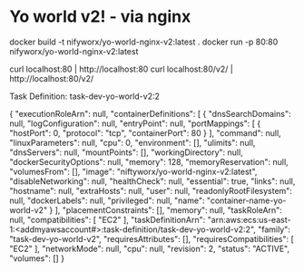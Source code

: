 Yo world v2! - via nginx
=================


docker build -t nifyworx/yo-world-nginx-v2:latest .
docker run -p 80:80 nifyworx/yo-world-nginx-v2:latest

curl localhost:80 | http://localhost:80
curl localhost:80/v2/ | http://localhost:80/v2/


Task Definition: task-dev-yo-world-v2:2


{
  "executionRoleArn": null,
  "containerDefinitions": [
    {
      "dnsSearchDomains": null,
      "logConfiguration": null,
      "entryPoint": null,
      "portMappings": [
        {
          "hostPort": 0,
          "protocol": "tcp",
          "containerPort": 80
        }
      ],
      "command": null,
      "linuxParameters": null,
      "cpu": 0,
      "environment": [],
      "ulimits": null,
      "dnsServers": null,
      "mountPoints": [],
      "workingDirectory": null,
      "dockerSecurityOptions": null,
      "memory": 128,
      "memoryReservation": null,
      "volumesFrom": [],
      "image": "niftyworx/yo-world-nginx-v2:latest",
      "disableNetworking": null,
      "healthCheck": null,
      "essential": true,
      "links": null,
      "hostname": null,
      "extraHosts": null,
      "user": null,
      "readonlyRootFilesystem": null,
      "dockerLabels": null,
      "privileged": null,
      "name": "container-name-yo-world-v2"
    }
  ],
  "placementConstraints": [],
  "memory": null,
  "taskRoleArn": null,
  "compatibilities": [
    "EC2"
  ],
  "taskDefinitionArn": "arn:aws:ecs:us-east-1:<addmyawsaccount#>:task-definition/task-dev-yo-world-v2:2",
  "family": "task-dev-yo-world-v2",
  "requiresAttributes": [],
  "requiresCompatibilities": [
    "EC2"
  ],
  "networkMode": null,
  "cpu": null,
  "revision": 2,
  "status": "ACTIVE",
  "volumes": []
}
